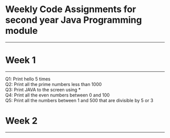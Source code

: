 # Weekly Code Assignments for second year Java Programming module

- - - 

# Week 1

- - -

Q1: Print hello 5 times  
Q2: Print all the prime numbers less than 1000  
Q3: Print JAVA to the screen using *  
Q4: Print all the even numbers between 0 and 100  
Q5: Print all the numbers between 1 and 500 that are divisible by 5 or 3  



# Week 2

- - - 

